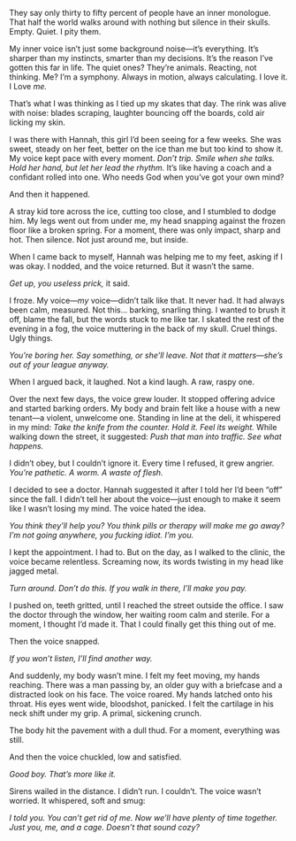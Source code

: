 They say only thirty to fifty percent of people have an inner monologue. That half the world walks around with nothing but silence in their skulls. Empty. Quiet. I pity them.

My inner voice isn’t just some background noise—it’s everything. It’s sharper than my instincts, smarter than my decisions. It’s the reason I’ve gotten this far in life. The quiet ones? They’re animals. Reacting, not thinking. Me? I’m a symphony. Always in motion, always calculating. I love it. I Love *me.*

That’s what I was thinking as I tied up my skates that day. The rink was alive with noise: blades scraping, laughter bouncing off the boards, cold air licking my skin.

I was there with Hannah, this girl I’d been seeing for a few weeks. She was sweet, steady on her feet, better on the ice than me but too kind to show it. My voice kept pace with every moment. *Don’t trip. Smile when she talks. Hold her hand, but let her lead the rhythm.* It’s like having a coach and a confidant rolled into one. Who needs God when you’ve got your own mind?

And then it happened.

A stray kid tore across the ice, cutting too close, and I stumbled to dodge him. My legs went out from under me, my head snapping against the frozen floor like a broken spring. For a moment, there was only impact, sharp and hot. Then silence. Not just around me, but inside.

When I came back to myself, Hannah was helping me to my feet, asking if I was okay. I nodded, and the voice returned. But it wasn’t the same.

*Get up, you useless prick,* it said.

I froze. My voice—*my* voice—didn’t talk like that. It never had. It had always been calm, measured. Not this... barking, snarling thing. I wanted to brush it off, blame the fall, but the words stuck to me like tar. I skated the rest of the evening in a fog, the voice muttering in the back of my skull. Cruel things. Ugly things.

*You’re boring her. Say something, or she’ll leave. Not that it matters—she’s out of your league anyway.*

When I argued back, it laughed. Not a kind laugh. A raw, raspy one.

Over the next few days, the voice grew louder. It stopped offering advice and started barking orders. My body and brain felt like a house with a new tenant—a violent, unwelcome one. Standing in line at the deli, it whispered in my mind: *Take the knife from the counter. Hold it. Feel its weight.* While walking down the street, it suggested: *Push that man into traffic. See what happens.*

I didn’t obey, but I couldn’t ignore it. Every time I refused, it grew angrier. *You’re pathetic. A worm. A waste of flesh.*

I decided to see a doctor. Hannah suggested it after I told her I’d been “off” since the fall. I didn’t tell her about the voice—just enough to make it seem like I wasn’t losing my mind. The voice hated the idea.

*You think they’ll help you? You think pills or therapy will make me go away? I’m not going anywhere, you fucking idiot. I’m you.*

I kept the appointment. I had to. But on the day, as I walked to the clinic, the voice became relentless. Screaming now, its words twisting in my head like jagged metal.

*Turn around. Don’t do this. If you walk in there, I’ll make you pay.*

I pushed on, teeth gritted, until I reached the street outside the office. I saw the doctor through the window, her waiting room calm and sterile. For a moment, I thought I’d made it. That I could finally get this thing out of me.

Then the voice snapped.

*If you won’t listen, I’ll find another way.*

And suddenly, my body wasn’t mine. I felt my feet moving, my hands reaching. There was a man passing by, an older guy with a briefcase and a distracted look on his face. The voice roared. My hands latched onto his throat. His eyes went wide, bloodshot, panicked. I felt the cartilage in his neck shift under my grip. A primal, sickening crunch.

The body hit the pavement with a dull thud. For a moment, everything was still.

And then the voice chuckled, low and satisfied. 

*Good boy. That’s more like it.*

Sirens wailed in the distance. I didn’t run. I couldn’t. The voice wasn’t worried. It whispered, soft and smug: 

*I told you. You can’t get rid of me. Now we’ll have plenty of time together. Just you, me, and a cage. Doesn’t that sound cozy?*